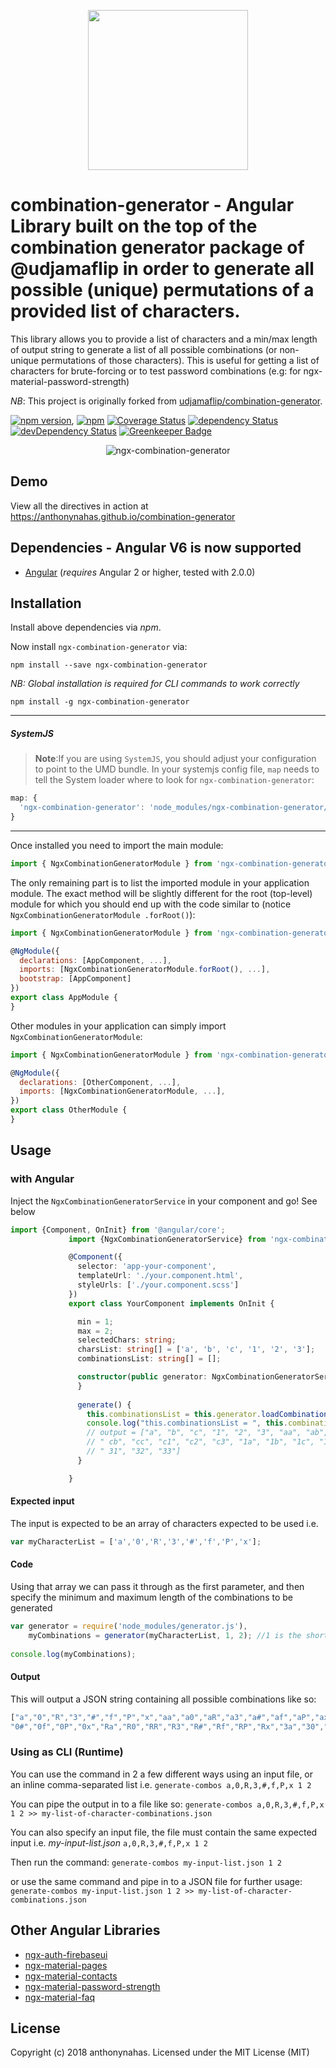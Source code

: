 <p align="center">
  <img height="256px" width="256px" style="text-align: center;" src="https://cdn.rawgit.com/anthonynahas/combination-generator/master/demo/src/assets/logo.svg">
</p>

# combination-generator - Angular Library built on the top of the combination generator package of @udjamaflip in order to generate all possible (unique) permutations of a provided list of characters.
 This library allows you to provide a list of characters and a min/max length of output string to generate a 
 list of all possible combinations (or non-unique permutations of those characters). This is useful for getting a
  list of characters for brute-forcing or to test password combinations (e.g: for ngx-material-password-strength)

_NB_: This project is originally forked from [udjamaflip/combination-generator](https://github.com/udjamaflip/combination-generator).


[![npm version](https://badge.fury.io/js/ngx-combination-generator.svg)](https://badge.fury.io/js/ngx-combination-generator),
[![npm](https://img.shields.io/badge/demo-online-ed1c46.svg)](https://anthonynahas.github.io/combination-generator)
[![Coverage Status](https://coveralls.io/repos/github/anthonynahas/combination-generator/badge.svg?branch=master)](https://coveralls.io/github/anthonynahas/combination-generator?branch=master)
[![dependency Status](https://david-dm.org/anthonynahas/combination-generator/status.svg)](https://david-dm.org/anthonynahas/combination-generator)
[![devDependency Status](https://david-dm.org/anthonynahas/combination-generator/dev-status.svg?branch=master)](https://david-dm.org/anthonynahas/combination-generator#info=devDependencies)
[![Greenkeeper Badge](https://badges.greenkeeper.io/anthonynahas/combination-generator.svg)](https://greenkeeper.io/)

<p align="center">
  <img alt="ngx-combination-generator" style="text-align: center;"
   src="assets/demo.gif">
</p>


## Demo

View all the directives in action at https://anthonynahas.github.io/combination-generator

## Dependencies - Angular V6 is now supported
* [Angular](https://angular.io) (*requires* Angular 2 or higher, tested with 2.0.0)

## Installation
Install above dependencies via *npm*. 

Now install `ngx-combination-generator` via:
```shell
npm install --save ngx-combination-generator
```

*NB: Global installation is required for CLI commands to work correctly*
```shell
npm install -g ngx-combination-generator
```
---
##### SystemJS
>**Note**:If you are using `SystemJS`, you should adjust your configuration to point to the UMD bundle.
In your systemjs config file, `map` needs to tell the System loader where to look for `ngx-combination-generator`:
```js
map: {
  'ngx-combination-generator': 'node_modules/ngx-combination-generator/bundles/ngx-combination-generator.umd.js',
}
```
---

Once installed you need to import the main module:
```js
import { NgxCombinationGeneratorModule } from 'ngx-combination-generator';
```
The only remaining part is to list the imported module in your application module. The exact method will be slightly
different for the root (top-level) module for which you should end up with the code similar to (notice ` NgxCombinationGeneratorModule .forRoot()`):
```js
import { NgxCombinationGeneratorModule } from 'ngx-combination-generator';

@NgModule({
  declarations: [AppComponent, ...],
  imports: [NgxCombinationGeneratorModule.forRoot(), ...],  
  bootstrap: [AppComponent]
})
export class AppModule {
}
```

Other modules in your application can simply import ` NgxCombinationGeneratorModule `:

```js
import { NgxCombinationGeneratorModule } from 'ngx-combination-generator';

@NgModule({
  declarations: [OtherComponent, ...],
  imports: [NgxCombinationGeneratorModule, ...], 
})
export class OtherModule {
}
```

## Usage

### with Angular

Inject the `NgxCombinationGeneratorService` in your component and go! See below

```ts
import {Component, OnInit} from '@angular/core';
             import {NgxCombinationGeneratorService} from 'ngx-combination-generator';

             @Component({
               selector: 'app-your-component',
               templateUrl: './your.component.html',
               styleUrls: ['./your.component.scss']
             })
             export class YourComponent implements OnInit {

               min = 1;
               max = 2;
               selectedChars: string;
               charsList: string[] = ['a', 'b', 'c', '1', '2', '3'];
               combinationsList: string[] = [];

               constructor(public generator: NgxCombinationGeneratorService) {
               }
               
               generate() {
                 this.combinationsList = this.generator.loadCombinationList(this.charsList, this.min, this.max);
                 console.log("this.combinationsList = ", this.combinationsList);
                 // output = ["a", "b", "c", "1", "2", "3", "aa", "ab", "ac", "a1", "a2", "a3", "ba", "bb", "bc", "b1", "b2", "b3", "ca",
                 // " cb", "cc", "c1", "c2", "c3", "1a", "1b", "1c", "11", "12", "13", "2a", "2b", "2c", "21", "22", "23", "3a", "3b", "3c",
                 // " 31", "32", "33"]
               }

             }
```

#### Expected input
The input is expected to be an array of characters expected to be used i.e.
```javascript
var myCharacterList = ['a','0','R','3','#','f','P','x'];
```

#### Code
Using that array we can pass it through as the first parameter, and then specify the minimum and maximum length of the combinations to be generated
```javascript
var generator = require('node_modules/generator.js'),
	myCombinations = generator(myCharacterList, 1, 2); //1 is the shorted a combo will be, 2 is the longest
	
console.log(myCombinations);
```

#### Output
This will output a JSON string containing all possible combinations like so:
```javascript
["a","0","R","3","#","f","P","x","aa","a0","aR","a3","a#","af","aP","ax","0a","00","0R","03",
"0#","0f","0P","0x","Ra","R0","RR","R3","R#","Rf","RP","Rx","3a","30","3R","33","3#","3f","3P","3x","#a","#0","#R","#3","##","#f","#P","#x","fa","f0","fR","f3","f#","ff","fP","fx","Pa","P0","PR","P3","P#","Pf","PP","Px","xa","x0","xR","x3","x#","xf","xP","xx"]
```

### Using as CLI (Runtime)

You can use the command in 2 a few different ways using an input file, or an inline comma-separated list i.e.
`generate-combos a,0,R,3,#,f,P,x 1 2`

You can pipe the output in to a file like so:
`generate-combos a,0,R,3,#,f,P,x 1 2 >> my-list-of-character-combinations.json`

You can also specify an input file, the file must contain the same expected input i.e.
*my-input-list.json*
`a,0,R,3,#,f,P,x 1 2`

Then run the command:
`generate-combos my-input-list.json 1 2`

or use the same command and pipe in to a JSON file for further usage:
`generate-combos my-input-list.json 1 2 >> my-list-of-character-combinations.json`

## Other Angular Libraries
- [ngx-auth-firebaseui](https://github.com/AnthonyNahas/ngx-auth-firebaseui)
- [ngx-material-pages](https://github.com/AnthonyNahas/ngx-material-pages)
- [ngx-material-contacts](https://github.com/AnthonyNahas/ngx-material-contacts)
- [ngx-material-password-strength](https://github.com/AnthonyNahas/ngx-material-password-strength)
- [ngx-material-faq](https://github.com/AnthonyNahas/ngx-material-faq)


## License

Copyright (c) 2018 anthonynahas. Licensed under the MIT License (MIT)

